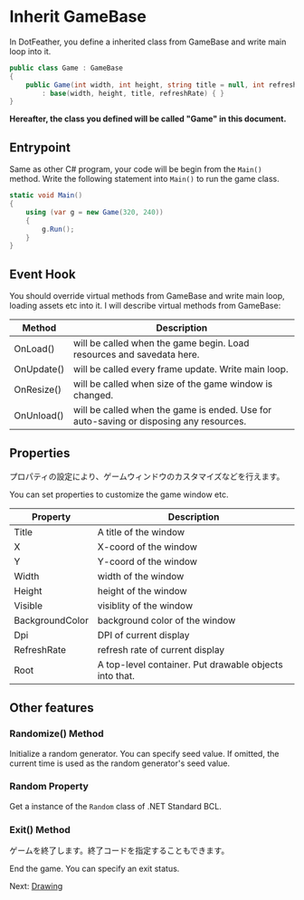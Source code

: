 # Inherit GameBase

In DotFeather, you define a inherited class from GameBase and write main loop into it.

```cs
public class Game : GameBase
{
	public Game(int width, int height, string title = null, int refreshRate = 60) 
		: base(width, height, title, refreshRate) { }
}
```

**Hereafter, the class you defined will be called "Game" in this document.**

## Entrypoint

Same as other C# program, your code will be begin from the `Main()` method. Write the following statement into `Main()` to run the game class.

```cs
static void Main()
{
	using (var g = new Game(320, 240))
	{
		g.Run();
	}
}
```

## Event Hook

You should override virtual methods from GameBase and write main loop, loading assets etc into it. I will describe virtual methods from GameBase:

|Method|Description|
|---|---|
|OnLoad()|will be called when the game begin. Load resources and savedata here.|
|OnUpdate()|will be called every frame update. Write main loop.|
|OnResize()|will be called when size of the game window is changed.|
|OnUnload()|will be called when the game is ended. Use for auto-saving or disposing any resources.|

## Properties

プロパティの設定により、ゲームウィンドウのカスタマイズなどを行えます。

You can set properties to customize the game window etc.

|Property|Description|
|---|---|
|Title|A title of the window|
|X|X-coord of the window|
|Y|Y-coord of the window|
|Width|width of the window|
|Height|height of the window|
|Visible|visiblity of the window|
|BackgroundColor|background color of the window|
|Dpi|DPI of current display|
|RefreshRate|refresh rate of current display|
|Root|A top-level container. Put drawable objects into that.|

## Other features

### Randomize() Method

Initialize a random generator. You can specify seed value. If omitted, the current time is used as the random generator's seed value.

### Random Property

Get a instance of the `Random` class of .NET Standard BCL.



### Exit() Method

ゲームを終了します。終了コードを指定することもできます。

End the game. You can specify an exit status.

Next: [Drawing](drawing.md)
